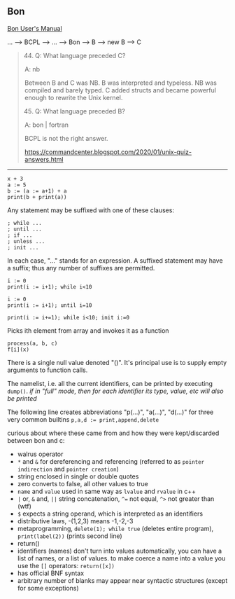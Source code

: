 ## Bon

[Bon User's Manual](http://people.csail.mit.edu/saltzer/Multics/MHP-Saltzer-060508/filedrawers/180.btl-misc/Scan%204.PDF)

... --> BCPL --> ... --> Bon --> B --> new B --> C

> 44. Q:  What language preceded C?
>
> A: nb
> 
> Between B and C was NB. B was interpreted and typeless. NB was compiled and barely typed. C added structs and became powerful enough to rewrite the Unix kernel.
>
> 45. Q:  What language preceded B?
> 
> A: bon | fortran
> 
> BCPL is not the right answer.
> 
> https://commandcenter.blogspot.com/2020/01/unix-quiz-answers.html

---

```bon
x + 3
a := 5
b := (a := a+1) + a
print(b + print(a))
```
Any statement may be suffixed with one of these clauses:
```bon
; while ...
; until ...
; if ...
; unless ...
; init ...
```
In each case, "..." stands for an expression. A suffixed statement may have a suffix; thus any number of suffixes are permitted.
```bon
i := 0
print(i := i+1); while i<10

i := 0
print(i := i+1); until i=10

print(i := i+=1); while i<10; init i:=0
```
Picks ith element from array and invokes it as a function
```
process(a, b, c)
f[i](x)
```
There is a single null value denoted "()". It's principal use is to supply empty arguments to function calls.

The namelist, i.e. all the current identifiers, can be printed by executing `dump()`. *if in "full" mode, then for each identifier its type, value, etc will also be printed*

The following line creates abbreviations "p(...)", "a(...)", "d(...)" for three
very common builtins `p,a,d := print,append,delete`

curious about where these came from and how they were kept/discarded between bon and c:
* walrus operator
* `*` and `&` for dereferencing and referencing (referred to as `pointer indirection` and `pointer creation`)
* string enclosed in single or double quotes
* zero converts to false, all other values to true
* `name` and `value` used in same way as `lvalue` and `rvalue` in c++
* `|` or, `&` and, `||` string concatenation, `^=` not equal, `^>` not greater than (wtf)
* `$` expects a string operand, which is interpreted as an identifiers
* distributive laws, -(1,2,3) means -1,-2,-3
* metaprogramming, `delete(1); while true` (deletes entire program), `print(label(2))` (prints second line)
* return()
* identifiers (names) don't turn into values automatically, you can have a list of names, or a list of values. to make coerce a name into a value you use the `[]` operators: `return([x])`
* has official BNF syntax
* arbitrary number of blanks may appear near syntactic structures (except for some exceptions)
